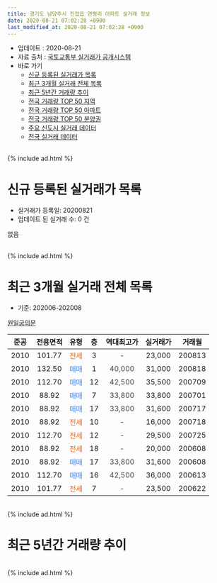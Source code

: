 ```yaml
---
title: 경기도 남양주시 진접읍 연평리 아파트 실거래 정보
date: 2020-08-21 07:02:28 +0900
last_modified_at: 2020-08-21 07:02:28 +0900
---
```


* 업데이트 : 2020-08-21
* 자료 출처 : [국토교통부 실거래가 공개시스템](http://rt.molit.go.kr)
* 바로 가기
    * [신규 등록된 실거래가 목록](#신규-등록된-실거래가-목록)
    * [최근 3개월 실거래 전체 목록](#최근-3개월-실거래-전체-목록)
    * [최근 5년간 거래량 추이](#최근-5년간-거래량-추이)
    * [전국 거래량 TOP 50 지역](https://inasie.github.io/apt-trade-info/최근-3개월-전국에서-가장-거래가-많이-발생한-지역)
    * [전국 거래량 TOP 50 아파트](https://inasie.github.io/apt-trade-info/최근-3개월-전국에서-가장-거래가-많이-발생한-아파트)
    * [전국 거래량 TOP 50 분양권](https://inasie.github.io/apt-trade-info/최근-3개월-전국에서-가장-거래가-많이-발생한-분양권)
    * [주요 신도시 실거래 데이터](https://inasie.github.io/apt-trade-info/주요-신도시)
    * [전국 실거래 데이터](https://inasie.github.io/apt-trade-info/전국)
<br>
{% include ad.html %}
<br>

# 신규 등록된 실거래가 목록
* 실거래가 등록일: 20200821
* 업데이트 된 실거래 수: 0 건

없음

<br>
{% include ad.html %}
<br>

# 최근 3개월 실거래 전체 목록
* 기준: 202006-202008


[원일궁의문](https://search.naver.com/search.naver?query=%EA%B2%BD%EA%B8%B0%EB%8F%84+%EB%82%A8%EC%96%91%EC%A3%BC%EC%8B%9C+%EC%A7%84%EC%A0%91%EC%9D%8D+%EC%97%B0%ED%8F%89%EB%A6%AC+%EC%9B%90%EC%9D%BC%EA%B6%81%EC%9D%98%EB%AC%B8)

|준공|전용면적|유형|층|역대최고가|실거래가|거래월|
|:---:|:---:|:---:|:---:|:---:|:---:|:---:|
|2010|101.77|<span style="color:#ff5a00">전세</span>|3|<span style="color:#444444">-</span>|23,000|200813|
|2010|132.50|<span style="color:#4285f3">매매</span>|1|<span style="color:#444444">40,000</span>|31,000|200818|
|2010|112.70|<span style="color:#4285f3">매매</span>|12|<span style="color:#444444">42,500</span>|35,500|200709|
|2010|88.92|<span style="color:#4285f3">매매</span>|7|<span style="color:#444444">33,800</span>|33,800|200701|
|2010|88.92|<span style="color:#4285f3">매매</span>|17|<span style="color:#444444">33,800</span>|31,600|200717|
|2010|88.92|<span style="color:#ff5a00">전세</span>|10|<span style="color:#444444">-</span>|16,000|200718|
|2010|112.70|<span style="color:#ff5a00">전세</span>|12|<span style="color:#444444">-</span>|29,500|200725|
|2010|88.92|<span style="color:#ff5a00">전세</span>|18|<span style="color:#444444">-</span>|20,000|200608|
|2010|88.92|<span style="color:#4285f3">매매</span>|17|<span style="color:#444444">33,800</span>|31,600|200608|
|2010|112.70|<span style="color:#4285f3">매매</span>|16|<span style="color:#444444">42,500</span>|36,000|200613|
|2010|101.77|<span style="color:#ff5a00">전세</span>|7|<span style="color:#444444">-</span>|23,500|200622|


<br>
{% include ad.html %}
<br>

# 최근 5년간 거래량 추이


<div style="width:100%;">
    <canvas id="deal_progress" height="200"></canvas>
</div>

<script>
new Chart(document.getElementById("deal_progress"), {
    type: 'line',
    data: {
        labels: ['201508','201509','201510','201511','201512','201601','201602','201603','201604','201605','201606','201607','201608','201609','201610','201611','201612','201701','201702','201703','201704','201705','201706','201707','201708','201709','201710','201711','201712','201801','201802','201803','201804','201805','201806','201807','201808','201809','201810','201811','201812','201901','201902','201903','201904','201905','201906','201907','201908','201909','201910','201911','201912','202001','202002','202003','202004','202005','202006','202007','202008'],
        datasets: [{
            label: '매매',
            pointRadius: 1,
            data: [2, 3, 0, 1, 1, 1, 1, 1, 3, 1, 2, 2, 4, 3, 5, 2, 2, 1, 1, 3, 2, 0, 2, 4, 2, 1, 2, 1, 3, 1, 0, 4, 3, 0, 1, 2, 2, 1, 3, 1, 1, 3, 1, 3, 0, 1, 0, 1, 1, 0, 2, 1, 4, 0, 8, 6, 3, 2, 2, 3, 1],
            borderColor: "rgba(255, 201, 14, 1)",
            backgroundColor: "rgba(255, 201, 14, 0.5)",
            fill: false,
            lineTension: 0
        },{
            label: '전월세',
            pointRadius: 1,
            data: [5, 4, 2, 3, 1, 2, 0, 5, 1, 3, 4, 6, 3, 6, 6, 4, 3, 1, 5, 7, 2, 7, 3, 7, 0, 2, 2, 2, 2, 0, 1, 2, 2, 1, 0, 3, 4, 3, 6, 3, 2, 1, 7, 4, 3, 1, 2, 2, 2, 3, 4, 3, 2, 2, 1, 3, 4, 2, 2, 2, 1],
            borderColor: "rgba(0, 141, 185, 1)",
            backgroundColor: "rgba(0, 141, 185, 0.5)",
            fill: false,
            lineTension: 0
        }
        ]
    },
    options: {
        responsive: true,
        title: {
            display: false
        },
        tooltips: {
            mode: 'index',
            intersect: false
        },
        hover: {
            mode: 'nearest',
            intersect: true
        },
        scales: {
            xAxes: [{
                display: true,
                scaleLabel: {
                    display: true,
                    labelString: '년/월'
                }
            }],
            yAxes: [{
                display: true,
                ticks: {
                    suggestedMin: 0,
                },
                scaleLabel: {
                    display: true,
                    labelString: '실거래 수'
                }
            }]
        }
    }
});

</script>


<br>
{% include ad.html %}
<br>

